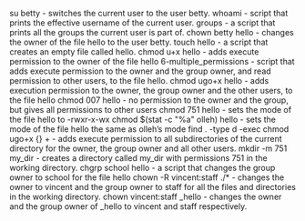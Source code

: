 su betty - switches the current user to the user betty.
whoami - script that prints the effective username of the current user.
groups - a script that prints all the groups the current user is part of.
chown betty hello - changes the owner of the file hello to the user betty.
touch hello - a script that creates an empty file called hello.
chmod u+x hello - adds execute permission to the owner of the file hello
6-multiple_permissions - script that adds execute permission to the owner and the group owner, and read permission to other users, to the file hello.
chmod ugo+x hello - adds execution permission to the owner, the group owner and the other users, to the file hello
chmod 007 hello - no permission to the owner and the group, but gives all permissions to other users
chmod 751 hello - sets the mode of the file hello to -rwxr-x-wx
chmod $(stat -c "%a" olleh) hello - sets the mode of the file hello the same as olleh’s mode
find . -type d -exec chmod ugo+x {} + - adds execute permission to all subdirectories of the current directory for the owner, the group owner and all other users.
mkdir -m 751 my_dir - creates a directory called my_dir with permissions 751 in the working directory.
chgrp school hello - a script that changes the group owner to school for the file hello
chown -R vincent:staff ./* -  changes the owner to vincent and the group owner to staff for all the files and directories in the working directory.
chown vincent:staff _hello - changes the owner and the group owner of _hello to vincent and staff respectively.
